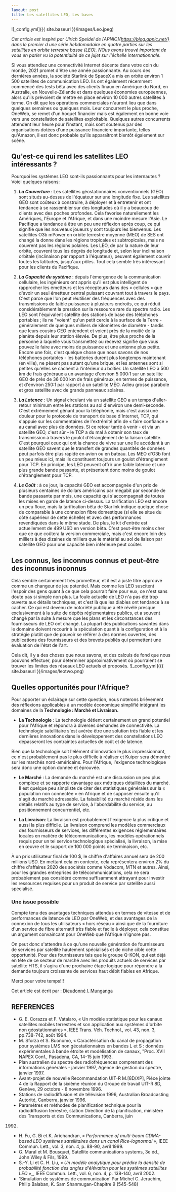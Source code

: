 ```yaml
---
layout: post
title: Les satellites LEO, Les bases
---
```


![_config.yml]({{ site.baseurl }}/images/Leo.jpeg)

_Cet article est inspiré par Ulrich Speidel de [APNIC]{https://blog.apnic.net/} dans le premier d une série hebdomadaire en quatre parties sur les satellites en orbite terrestre basse (LEO). NOus avons trouvé important de vous en parler vu la potentialité de ce jujet sur l'échelle internationnale._

Si vous attendiez une connectivité Internet décente dans votre coin du monde, 2021 promet d'être une année passionnante. Au cours des dernières années, la société Starlink de SpaceX a mis en orbite environ 1 500 satellites de communication LEO. Ils ont également récemment commencé des tests bêta avec des clients finaux en Amérique du Nord, en Australie, en Nouvelle-Zélande et dans quelques économies européennes, alors qu'ils prévoient de mettre en place environ 10 000 autres satellites à terme. On dit que les opérations commerciales n'auront lieu que dans quelques semaines ou quelques mois. Leur concurrent le plus proche, OneWeb, se remet d'un hoquet financier mais est également en bonne voie vers une constellation de satellites exploitable. Quelques autres concurrents attendent leur heure pour l'instant, mais sont soutenus par des organisations dotées d'une puissance financière importante, telles qu'Amazon, il est donc probable qu'ils apparaîtront bientôt également sur scène.

## Qu'est-ce qui rend les satellites LEO intéressants ?

Pourquoi les systèmes LEO sont-ils passionnants pour les internautes ? Voici quelques raisons:

1. **_La Couverture_** : Les satellites géostationnaires conventionnels (GEO) sont situés au-dessus de l'équateur sur une longitude fixe. Les satellites GEO sont coûteux à construire, à déployer et à entretenir et ont tendance à se rassembler sur des longitudes où il y a beaucoup de clients avec des poches profondes. Cela favorise naturellement les Amériques, l'Europe et l'Afrique, et dans une moindre mesure l'Asie. Le Pacifique a tendance à être un peu une réflexion après coup, ce qui signifie que les nouveaux joueurs y sont toujours les bienvenus. Les satellites O3b mPower en orbite terrestre moyenne (MEO) de SES ont changé la donne dans les régions tropicales et subtropicales, mais ne couvrent pas les régions polaires. Les LEO, de par la nature de leur orbite, couvrent tous les degrés de longitude et, selon leur inclinaison orbitale (inclinaison par rapport à l'équateur), peuvent également couvrir toutes les latitudes, jusqu'aux pôles. Tout cela semble très intéressant pour les clients du Pacifique.

2. **_La Capacité du système_** : depuis l'émergence de la communication cellulaire, les ingénieurs ont appris qu'il est plus intelligent de rapprocher les émetteurs et les récepteurs dans des « cellules » que d'avoir un seul émetteur central puissant couvrant tout à travers le pays. C'est parce que l'on peut réutiliser des fréquences avec des transmissions de faible puissance à plusieurs endroits, ce qui réduit considérablement la pression sur la ressource rare du spectre radio. Les LEO sont l'équivalent satellite des stations de base des téléphones portables ; ils ne "voient" qu'un petit cercle à la surface de la Terre - généralement de quelques milliers de kilomètres de diamètre - tandis que leurs cousins ​​GEO entendent et voient près de la moitié de la planète depuis leur station élevée. 
De plus, être plus proche de la personne à laquelle vous transmettez ou recevez signifie que vous pouvez le faire avec moins de puissance et une antenne plus petite. Encore une fois, c'est quelque chose que nous savons de nos téléphones portables - les batteries durent plus longtemps maintenant (en ville), ne pèsent pas autant qu'une brique, et les antennes sont si petites qu'elles se cachent à l'intérieur du boîtier. Un satellite LEO à 500 km de frais généraux a un avantage d'environ 5 000:1 sur un satellite GEO de près de 36 000 km de frais généraux, en termes de puissance, et d'environ 250:1 par rapport à un satellite MEO. Adieu grosse parabole et gros satellite avec de grands panneaux solaires.

3. **_La Latence_** : Un signal circulant via un satellite GEO a un temps d'aller-retour minimum entre les stations au sol d'environ une demi-seconde. C'est extrêmement gênant pour la téléphonie, mais c'est aussi une douleur pour le protocole de transport de base d'Internet, TCP, qui s'appuie sur les commentaires de l'extrémité afin de « faire confiance » au canal avec plus de données. Si ce retour tarde à venir - et via un satellite GEO, c'est sûr - le TCP a du mal à obtenir son taux de transmission à travers le goulot d'étranglement de la liaison satellite. C'est pourquoi ceux qui ont la chance de vivre sur une île accédant à un satellite GEO savent que le transfert de grandes quantités de données peut parfois être plus rapide en avion ou en bateau. Les MEO d'O3b font un peu mieux ici, mais ils constituent toujours un goulot d'étranglement pour TCP. En principe, les LEO peuvent offrir une faible latence et une plus grande bande passante, et présentent donc moins de goulot d'étranglement pour TCP.

4. **_Le Coût_** : à ce jour, la capacité GEO est accompagnée d'un prix de plusieurs centaines de dollars américains par mégabit par seconde de bande passante par mois, une capacité qui s'accompagnait de toutes les mises en garde de latence ci-dessus. La tarification LEO est encore un peu floue, mais la tarification bêta de Starlink indique quelque chose de comparable à une connexion fibre domestique (si elle se situe du côté supérieur de cette échelle) et avec des performances revendiquées dans le même stade. De plus, le kit d'entrée est actuellement de 499 USD en version bêta. C'est peut-être moins cher que ce que coûtera la version commerciale, mais c'est encore loin des milliers à des dizaines de milliers que le matériel au sol de liaison par satellite GEO pour une capacité bien inférieure peut coûter.

## Les connus, les inconnus connus et peut-être des inconnus inconnus

Cela semble certainement très prometteur, et il est à juste titre approuvé comme un changeur de jeu potentiel. Mais comme les LEO suscitent l'espoir des gens quant à ce que cela pourrait faire pour eux, ce n'est sans doute pas si simple non plus. La foule actuelle de LEO n'a pas été trop ouverte aux détails techniques, et c'est là que les diables ont tendance à se cacher. Ce qui est devenu de notoriété publique a été révélé presque exclusivement à la suite de dépôts réglementaires publics, et a souvent changé par la suite à mesure que les plans et les circonstances des fournisseurs de LEO ont changé. La plupart des publications savantes dans le domaine doivent recourir à la spéculation quant à la configuration et à la stratégie plutôt que de pouvoir se référer à des normes ouvertes, des publications des fournisseurs et des brevets publiés qui permettent une évaluation de l'état de l'art.

Cela dit, il y a des choses que nous savons, et des calculs de fond que nous pouvons effectuer, pour déterminer approximativement où pourraient se trouver les limites des réseaux LEO actuels et proposés.
![_config.yml]({{ site.baseurl }}/images/leotwo.png)

## Quelles opportunités pour l'Afrique?
Pour apporter un éclairage sur cette question, nous noterons brièvement des réflexions applicables à un modèle économique simplifié intégrant les domaines de la **Technologie : Marché et Livraison.**

* **La Technologie** : La technologie détient certainement un grand potentiel pour l'Afrique et répondra à diverses demandes de connectivité. La technologie satellitaire s'est avérée être une solution très fiable et les dernières innovations dans le développement des constellations LEO dépasseront les contraintes actuelles de coût et de latence.

Bien que la technologie soit l'élément d'innovation le plus impressionnant, ce n'est probablement pas le plus difficile à réaliser et Kuiper sera démontré sur les marchés nord-américains. Pour l'Afrique, l'exigence technologique sera donc une option donnée et éprouvée.

* **Le Marché** :
La demande du marché est une discussion un peu plus complexe et se rapporte davantage aux métriques détaillées du marché. Il est quelque peu simpliste de citer des statistiques générales sur la « population non connectée » en Afrique et de supposer ensuite qu'il s'agit du marché adressable. La faisabilité du marché réside dans les détails relatifs au type de service, à l'abordabilité du service, au positionnement concurrentiel, etc.

* **La Livraison**:
La livraison est probablement l'exigence la plus critique et aussi la plus difficile. La livraison comprend les modèles commerciaux des fournisseurs de services, les différentes exigences réglementaires locales en matière de télécommunications, les modèles opérationnels requis pour un tel service technologique spécialisé, la livraison, la mise en œuvre et le support de 100 000 points de terminaison, etc.

À un prix utilisateur final de 100 $, le chiffre d'affaires annuel sera de 200 millions USD. En mettant cela en contexte, cela représentera environ 2% du chiffre d'affaires 2020 des sociétés comme Vodacom, MTN et autres. Ainsi, pour les grandes entreprises de télécommunications, cela ne sera probablement pas considéré comme suffisamment attrayant pour investir les ressources requises pour un produit de service par satellite aussi spécialisé.

### Une issue possible

Compte tenu des avantages techniques attendus en termes de vitesse et de performances de latence de LEO par OneWeb, et des avantages de la connexion de tous les utilisateurs « hors réseau » ainsi que de la fourniture d'un service de fibre alternatif très fiable et facile à déployer, cela constitue un argument convaincant pour OneWeb que l'Afrique n'ignore pas.

On peut donc s'attendre à ce qu'une nouvelle génération de fournisseurs de services par satellite hautement spécialisés et de niche cible cette opportunité. Pour des fournisseurs tels que le groupe Q-KON, qui est déjà en tête de ce secteur de marché avec les produits actuels de services par satellite HTS, il s'agira d'une prochaine étape logique pour répondre à la demande toujours croissante de services haut débit fiables en Afrique.

Merci pour votre temps!!!

Cet article est écrit par : [Dieudonné I. Munganga](https://dieudonnemunganga.pb.online/)


## REFERENCES

* G. E. Corazza et F. Vatalaro, « Un modèle statistique pour les canaux satellites mobiles terrestres
et son application aux systèmes d'orbite non géostationnaires », IEEE Trans. Véh. Technol., vol.
43, non. 3, pp.738-742, août 1994.
* M. Sforza et S. Buonomo, « Caractérisation du canal de propagation pour
systèmes LMS non géostationnaires en bandes L et S : données expérimentales à bande étroite et
modélisation de canaux, "Proc. XVII NAPEX Conf., Pasadena, CA, 14-15 juin 1993.
* Plan australien du spectre des radiofréquences comprenant des informations générales - janvier
1997, Agence de gestion du spectre, janvier 1997.
* Avant-projet de nouvelle Recommandation UIT-R M.[8D/XP], Pièce jointe 4 de la
Rapport de la sixième réunion du Groupe de travail UIT-R 8D, Genève, 29 octobre - 8
novembre 1996.
* Stations de radiodiffusion et de télévision 1996, Australian Broadcasting
Autorité, Canberra, janvier 1996.
* Paramètres et méthodes de planification technique pour la radiodiffusion terrestre, station
Direction de la planification, ministère des Transports et des Communications, Canberra, juin
1992.
* H. Fu, G. Bi et K. Arichandran, « _Performance of multi-beam CDMA-based LEO
systèmes satellitaires dans un canal Rice-lognormal_ », IEEE Commun. Lett., vol. 3, non. 4, p.
88-90, avril 1999.
* G. Maral et M. Bousquet, Satellite communications systems, 3e éd., John Wiley &
Fils, 1999.
* S.-Y. Li et C. H. Liu, _« Un modèle analytique pour prédire la densité de probabilité
fonction des angles d'élévation pour les systèmes satellites LEO_ »_, IEEE Commun. Lett., vol. 6, non.
4, p. 138-140, avril 2002.
* ‘Simulation de systèmes de communication’ Par Michel C. Jeruchim, Philip Balaban, K.
Sam Shanmugan-Chapitre 9 (545-548)